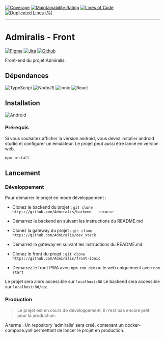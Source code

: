 [![Coverage](https://sonarcloud.io/api/project_badges/measure?project=Admiralis_front-ionic&metric=coverage)](https://sonarcloud.io/summary/new_code?id=Admiralis_front-ionic)
[![Maintainability Rating](https://sonarcloud.io/api/project_badges/measure?project=Admiralis_front-ionic&metric=sqale_rating)](https://sonarcloud.io/summary/new_code?id=Admiralis_front-ionic)
[![Lines of Code](https://sonarcloud.io/api/project_badges/measure?project=Admiralis_front-ionic&metric=ncloc)](https://sonarcloud.io/summary/new_code?id=Admiralis_front-ionic)
[![Duplicated Lines (%)](https://sonarcloud.io/api/project_badges/measure?project=Admiralis_front-ionic&metric=duplicated_lines_density)](https://sonarcloud.io/summary/new_code?id=Admiralis_front-ionic)

---

# Admiralis - Front

[![Figma](https://img.shields.io/badge/Figma-F24E1E?style=for-the-badge&logo=figma&logoColor=white)](https://www.figma.com/file/PiMB3FU3OJfZZK9bdgXQIP/Maquette-Admiralis?node-id=5%3A56&t=d4sRuKOOl4Ix2w54-1)
[![Jira](https://img.shields.io/badge/Jira-0052CC?style=for-the-badge&logo=Jira&logoColor=white)](https://admiralis.atlassian.net/jira/software/projects/ADMIRALIS/boards/1)
[![Github](https://img.shields.io/badge/GitHub-100000?style=for-the-badge&logo=github&logoColor=white)](https://github.com/Admiralis)

Front-end du projet Admiralis.

## Dépendances

![TypeScript](https://img.shields.io/badge/TypeScript-007ACC?style=for-the-badge&logo=typescript&logoColor=white)
![NodeJS](https://img.shields.io/badge/Node.js-339933?style=for-the-badge&logo=nodedotjs&logoColor=white)
![Ionic](https://img.shields.io/badge/Ionic-3880FF?style=for-the-badge&logo=ionic&logoColor=white)
![React](https://img.shields.io/badge/React-20232A?style=for-the-badge&logo=react&logoColor=61DAFB)


## Installation


![Android](https://img.shields.io/badge/Android-3DDC84?style=for-the-badge&logo=android&logoColor=white)

### Prérequis

Si vous souhaitez afficher la version android, vous devez installer android studio et configurer un émulateur.
Le projet peut aussi être lancé en version web.

```bash
npm install
```

## Lancement

### Développement

Pour démarrer le projet en mode développement : 

- Clonez le backend du projet : `git clone https://github.com/Admiralis/backend --recurse`
- Démarrez le backend en suivant les instructions du README.md

- Clonez la gateway du projet : `git clone https://github.com/Admiralis/dev_stack`
- Démarrez la gateway en suivant les instructions du README.md

- Clonez le front du projet : `git clone https://github.com/Admiralis/front-ionic`
- Démarrez le front PWA avec `npm run dev` ou le web uniquement avec `npm start`

Le projet sera alors accessible sur `localhost:80`
Le backend sera accessible sur `localhost:80/api`


### Production

> Le projet est en cours de développement, il n'est pas encore prêt pour la production.

A terme : Un repository 'admiralis' sera créé, contenant un docker-compose.yml permettant de lancer le projet en production.
